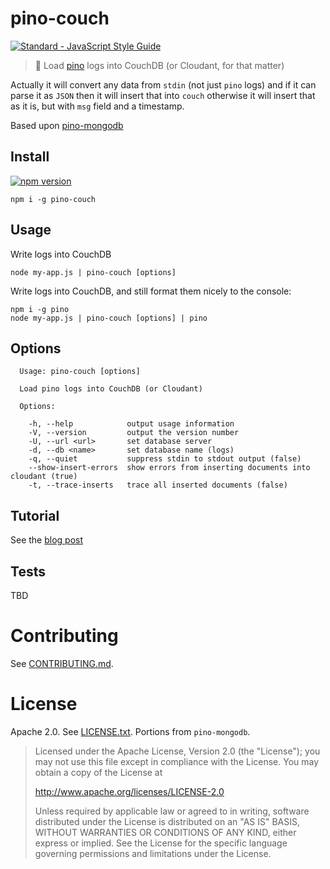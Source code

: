 # pino-couch

[![Standard - JavaScript Style Guide](https://cdn.rawgit.com/feross/standard/master/badge.svg)](https://github.com/feross/standard)

> 🌲 Load [pino](https://github.com/pinojs/pino) logs into CouchDB (or Cloudant, for that matter)

Actually it will convert any data from `stdin` (not just `pino` logs) and if it can parse it
as `JSON` then it will insert that into `couch` otherwise it will insert that as it is, but with `msg` field and a timestamp.

Based upon [pino-mongodb](https://github.com/Kuroljov/pino-mongodb)

## Install

[![npm version](https://badge.fury.io/js/pino-couch.svg)](https://badge.fury.io/js/pino-couch)

```
npm i -g pino-couch
```

## Usage

Write logs into CouchDB

```
node my-app.js | pino-couch [options]
```

Write logs into CouchDB, and still format them nicely to the console:

```
npm i -g pino
node my-app.js | pino-couch [options] | pino
```
## Options

```
  Usage: pino-couch [options]

  Load pino logs into CouchDB (or Cloudant)

  Options:

    -h, --help            output usage information
    -V, --version         output the version number
    -U, --url <url>       set database server
    -d, --db <name>       set database name (logs)
    -q, --quiet           suppress stdin to stdout output (false)
    --show-insert-errors  show errors from inserting documents into cloudant (true)
    -t, --trace-inserts   trace all inserted documents (false)
```

## Tutorial

See the [blog post](https://srl295.github.io/2017/06/02/pino-couch/)

## Tests

TBD

Contributing
===
See [CONTRIBUTING.md](CONTRIBUTING.md).

License
===
Apache 2.0. See [LICENSE.txt](LICENSE.txt). Portions from `pino-mongodb`.

> Licensed under the Apache License, Version 2.0 (the "License");
> you may not use this file except in compliance with the License.
> You may obtain a copy of the License at
> 
> http://www.apache.org/licenses/LICENSE-2.0
> 
> Unless required by applicable law or agreed to in writing, software
> distributed under the License is distributed on an "AS IS" BASIS,
> WITHOUT WARRANTIES OR CONDITIONS OF ANY KIND, either express or implied.
> See the License for the specific language governing permissions and
> limitations under the License.

